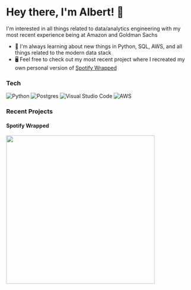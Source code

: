 # Hey there, I'm Albert! 👋

I'm interested in all things related to data/analytics engineering with my most recent experience being at Amazon and Goldman Sachs

* 🌱  I'm always learning about new things in Python, SQL, AWS, and all things related to the modern data stack
* 🖥️  Feel free to check out my most recent project where I recreated my own personal version of [Spotify Wrapped](https://github.com/calbergs/spotify-api)

### Tech

![Python](https://img.shields.io/badge/python-3670A0?style=for-the-badge&logo=python&logoColor=ffdd54)
![Postgres](https://img.shields.io/badge/postgres-%23316192.svg?style=for-the-badge&logo=postgresql&logoColor=white)
![Visual Studio Code](https://img.shields.io/badge/Visual%20Studio%20Code-0078d7.svg?style=for-the-badge&logo=visual-studio-code&logoColor=white)
![AWS](https://img.shields.io/badge/Amazon_AWS-FF9900?style=for-the-badge&logo=amazonaws&logoColor=white)

### Recent Projects

<p>
  <h4>Spotify Wrapped</h4>
  <a href="https://github.com/calbergs/spotify-api">
    <img width="400" src="https://github.com/calbergs/spotify-api/blob/master/images/spotify.drawio.svg" />
  </a>
</p>
